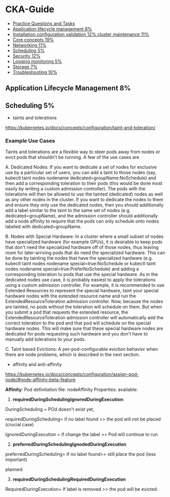 # CKA-Guide


- [Practice Questions and Tasks](https://github.com/dombisza/cka#practice)  
- [Application lifecycle management 8%](https://github.com/nahian166/CKA-Guide/blob/main/README.md#application-lifecycle-management-8)  
- [Installation configuration validation 12% cluster maintenance 11%](https://github.com/nahian166/CKA-Guide/blob/main/README.md#installation-configuration--validation-12--cluster-maintenance-11)  
- [Core concepts 19%](https://github.com/nahian166/CKA-Guide/blob/main/README.md#core-concepts-19)  
- [Networking 11%](https://github.com/nahian166/CKA-Guide/blob/main/README.md#networking-11)  
- [Scheduling 5%](https://github.com/nahian166/CKA-Guide/blob/main/README.md#scheduling-5)  
- [Security 12%](https://github.com/nahian166/CKA-Guide/blob/main/README.md#security-12)  
- [Logging monitoring 5%](https://github.com/nahian166/CKA-Guide/blob/main/README.md#logging--monitoring-5)  
- [Storage 7%](https://github.com/nahian166/CKA-Guide/blob/main/README.md#storage-7)  
- [Troubleshooting 10%](https://github.com/nahian166/CKA-Guide/blob/main/README.md#troubleshooting-10)  




## Application Lifecycle Management 8%


## Scheduling 5%

- taints and tolerations

https://kubernetes.io/docs/concepts/configuration/taint-and-toleration/

### Example Use Cases

Taints and tolerations are a flexible way to steer pods away from nodes or evict pods that shouldn't be running. A few of the use cases are

A. Dedicated Nodes: If you want to dedicate a set of nodes for exclusive use by a particular set of users, you can add a taint to those nodes (say, kubectl taint nodes nodename dedicated=groupName:NoSchedule) and then add a corresponding toleration to their pods (this would be done most easily by writing a custom admission controller). The pods with the tolerations will then be allowed to use the tainted (dedicated) nodes as well as any other nodes in the cluster. If you want to dedicate the nodes to them and ensure they only use the dedicated nodes, then you should additionally add a label similar to the taint to the same set of nodes (e.g. dedicated=groupName), and the admission controller should additionally add a node affinity to require that the pods can only schedule onto nodes labeled with dedicated=groupName.

B. Nodes with Special Hardware: In a cluster where a small subset of nodes have specialized hardware (for example GPUs), it is desirable to keep pods that don't need the specialized hardware off of those nodes, thus leaving room for later-arriving pods that do need the specialized hardware. This can be done by tainting the nodes that have the specialized hardware (e.g. kubectl taint nodes nodename special=true:NoSchedule or kubectl taint nodes nodename special=true:PreferNoSchedule) and adding a corresponding toleration to pods that use the special hardware. As in the dedicated nodes use case, it is probably easiest to apply the tolerations using a custom admission controller. For example, it is recommended to use Extended Resources to represent the special hardware, taint your special hardware nodes with the extended resource name and run the ExtendedResourceToleration admission controller. Now, because the nodes are tainted, no pods without the toleration will schedule on them. But when you submit a pod that requests the extended resource, the ExtendedResourceToleration admission controller will automatically add the correct toleration to the pod and that pod will schedule on the special hardware nodes. This will make sure that these special hardware nodes are dedicated for pods requesting such hardware and you don't have to manually add tolerations to your pods.

C. Taint based Evictions: A per-pod-configurable eviction behavior when there are node problems, which is described in the next section.

- affinity and anti-affinity

https://kubernetes.io/docs/concepts/configuration/assign-pod-node/#node-affinity-beta-feature



**Affinity**:
Pod definitation file:
nodeAffinity Properties:
available:
1. **requiredDuringSchedulingIgnoredDuringExecution**:

DuringScheduling = POd doesn't exist yet,

requiredDuringScheduling= if no label found >> the pod will not be placed (crucial case)

IgnoredDuringExecution = if change the label >> Pod will continue to run

2. **preferredDuringSchedulingIgnodedDuringExecution**

preferredDuringScheduling= if no label found>> still place the pod (less important)

planned:

3. **requiredDuringSchedulingRequiredDuringExecution**

RequiredDuringExecution= If label is removed >> the pod will be evicted. 




